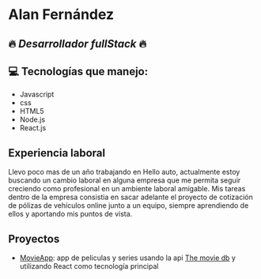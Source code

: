  
 # **Alan Fernández**
 ## :fire: *Desarrollador fullStack* :fire:
 
 ## :computer: Tecnologías que manejo:
 - Javascript
 - css
 - HTML5
 - Node.js
 - React.js
 
 ## Experiencia laboral
 Llevo poco mas de un año trabajando en Hello auto, actualmente estoy buscando un cambio laboral en alguna empresa que me permita seguir creciendo como profesional en un ambiente laboral amigable.
Mis tareas dentro de la empresa consistia en sacar adelante el proyecto de cotización de pólizas de vehículos online junto a un equipo, siempre aprendiendo de ellos y aportando mis puntos de vista.
## Proyectos
- [MovieApp](https://movies-series-p2bkbzbo6-fernandezalan.vercel.app/): app de peliculas y series usando la api [The movie db](https://developers.themoviedb.org/3/getting-started/introduction) y utilizando React como tecnología principal
 

<!---
fernandezAlan/fernandezAlan is a ✨ special ✨ repository because its `README.md` (this file) appears on your GitHub profile.
You can click the Preview link to take a look at your changes.
--->
